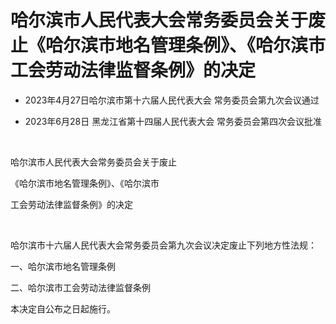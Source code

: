 # 哈尔滨市人民代表大会常务委员会关于废止《哈尔滨市地名管理条例》、《哈尔滨市工会劳动法律监督条例》的决定

- 2023年4月27日哈尔滨市第十六届人民代表大会
  常务委员会第九次会议通过

- 2023年6月28日
  黑龙江省第十四届人民代表大会
  常务委员会第四次会议批准

<!-- INFO END -->

​

哈尔滨市人民代表大会常务委员会关于废止

《哈尔滨市地名管理条例》、《哈尔滨市

工会劳动法律监督条例》的决定

​

哈尔滨市十六届人民代表大会常务委员会第九次会议决定废止下列地方性法规：

一、哈尔滨市地名管理条例

二、哈尔滨市工会劳动法律监督条例

本决定自公布之日起施行。
